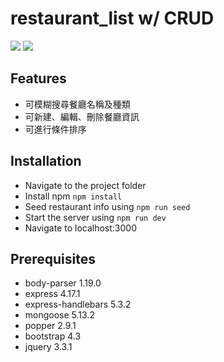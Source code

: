 # restaurant_list w/ CRUD

![](https://i.imgur.com/8wkZHTp.jpg)
![](https://i.imgur.com/oDtoWEV.jpg)

## Features

- 可模糊搜尋餐廳名稱及種類
- 可新建、編輯、刪除餐廳資訊
- 可進行條件排序

## Installation

- Navigate to the project folder
- Install npm `npm install`
- Seed restaurant info using `npm run seed`
- Start the server using `npm run dev`
- Navigate to localhost:3000

## Prerequisites

- body-parser 1.19.0
- express 4.17.1
- express-handlebars 5.3.2
- mongoose 5.13.2
- popper 2.9.1
- bootstrap 4.3
- jquery 3.3.1
